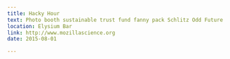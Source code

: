 ```yaml
---
title: Hacky Hour
text: Photo booth sustainable trust fund fanny pack Schlitz Odd Future pork belly listicle, ugh freegan narwhal iPhone seitan shabby chic.
location: Elysium Bar
link: http://www.mozillascience.org
date: 2015-08-01

---
```


